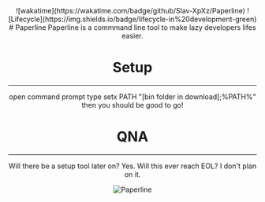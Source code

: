 <div align="center">
![wakatime](https://wakatime.com/badge/github/Slav-XpXz/Paperline)
![Lifecycle](https://img.shields.io/badge/lifecycle-in%20development-green)
# Paperline
Paperline is a commmand line tool to make lazy developers lifes easier.

# Setup
----
open command prompt
type setx PATH "[bin folder in download];%PATH%"
then you should be good to go!

# QNA
----
Will there be a setup tool later on?
Yes.
Will this ever reach EOL?
I don't plan on it.

![Paperline](https://user-images.githubusercontent.com/76703277/198896749-bd095eb5-69f6-465c-853f-33e08dfef5ec.png)
